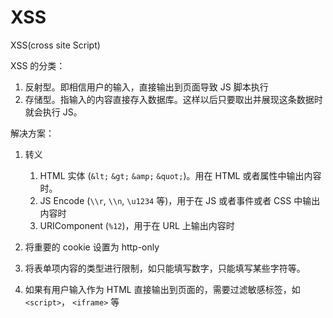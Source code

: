 
# XSS

XSS(cross site Script)

XSS 的分类：
1. 反射型。即相信用户的输入，直接输出到页面导致 JS 脚本执行
2. 存储型。指输入的内容直接存入数据库。这样以后只要取出并展现这条数据时就会执行 JS。

解决方案：
1. 转义
    1. HTML 实体 (`&lt;` `&gt;` `&amp;` `&quot;`)。用在 HTML 或者属性中输出内容时。
    2. JS Encode (`\\r`, `\\n`, `\u1234` 等)，用于在 JS 或者事件或者 CSS 中输出内容时
    3. URIComponent (`%12`)，用于在 URL 上输出内容时

2. 将重要的 cookie 设置为 http-only
3. 将表单项内容的类型进行限制，如只能填写数字，只能填写某些字符等。
4. 如果有用户输入作为 HTML 直接输出到页面的，需要过滤敏感标签，如 `<script>`， `<iframe>` 等

